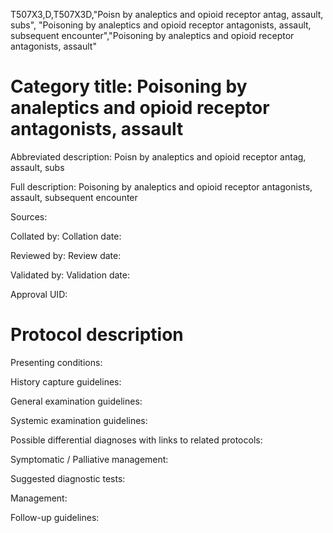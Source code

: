 T507X3,D,T507X3D,"Poisn by analeptics and opioid receptor antag, assault, subs", "Poisoning by analeptics and opioid receptor antagonists, assault, subsequent encounter","Poisoning by analeptics and opioid receptor antagonists, assault"
# Category title: Poisoning by analeptics and opioid receptor antagonists, assault

Abbreviated description: Poisn by analeptics and opioid receptor antag, assault, subs

Full description: Poisoning by analeptics and opioid receptor antagonists, assault, subsequent encounter

Sources:

Collated by:
Collation date:

Reviewed by:
Review date:

Validated by:
Validation date:

Approval UID:

# Protocol description

Presenting conditions:

History capture guidelines:

General examination guidelines:

Systemic examination guidelines:

Possible differential diagnoses with links to related protocols:

Symptomatic / Palliative management:

Suggested diagnostic tests:

Management:

Follow-up guidelines:
